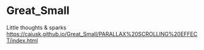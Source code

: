 # Great_Small
 Little thoughts & sparks
 https://caiusk.github.io/Great_Small/PARALLAX%20SCROLLING%20EFFECT/index.html
